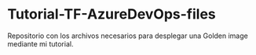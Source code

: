 # Tutorial-TF-AzureDevOps-files
Repositorio con los archivos necesarios para desplegar una Golden image mediante mi tutorial.
